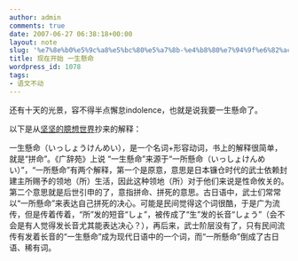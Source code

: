 ```yaml
---
author: admin
comments: true
date: 2007-06-27 06:38:18+00:00
layout: note
slug: '%e7%8e%b0%e5%9c%a8%e5%bc%80%e5%a7%8b-%e4%b8%80%e7%94%9f%e6%82%ac%e5%91%bd'
title: 现在开始 一生懸命
wordpress_id: 1078
tags:
- 语文不动
---
```


还有十天的光景，容不得半点懈怠indolence，也就是说我要一生懸命了。

以下是从[坚坚的臆想世界](http://hi.baidu.com/royly33/blog/item/d4382329b7772aff99250acf.html)抄来的解释：

一生懸命（いっしょうけんめい），是一个名词+形容动词，书上的解释很简单，就是“拼命”。《广辞苑》上说 “一生懸命”来源于“一所懸命（いっしょけんめい）”，“一所懸命”有两个解释，第一个是原意，意思是日本镰仓时代的武士依赖封建主所赐予的领地（所）生活，因此这种领地（所）对于他们来说是性命攸关的。第二个意思就是后世引申的了，意指拼命、拼死的意思。古日语中，武士们常常以“一所懸命”来表达自己拼死的决心。可能是民间觉得这个词很酷，于是广为流传，但是传着传着，“所”发的短音“しょ”，被传成了“生”发的长音“しょう”（会不会是有人觉得发长音尤其能表达决心？），再后来，武士阶层没有了，只有民间流传有发着长音的“一生懸命”成为现代日语中的一个词，而“一所懸命”倒成了古日语、稀有词。
